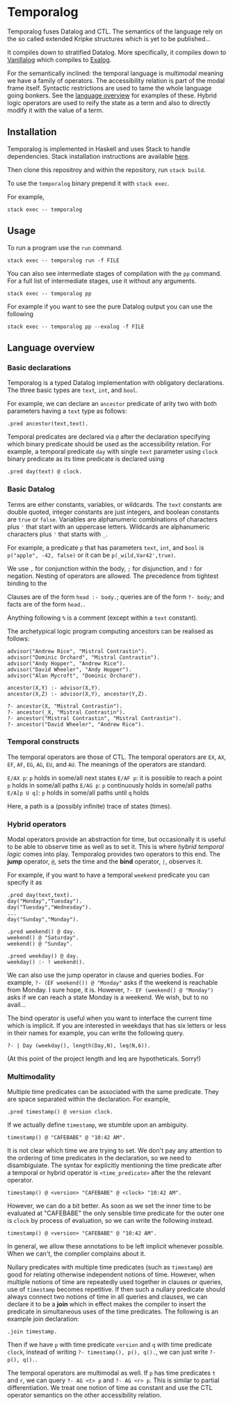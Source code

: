 # Temporalog

Temporalog fuses Datalog and CTL. The semantics of the language rely on the so
called extended Kripke structures which  is yet to be published...

It compiles down to stratified Datalog. More specifically, it compiles down to
[Vanillalog](https://github.com/madgen/vanillalog) which compiles to
[Exalog](https://github.com/madgen/exalog).

For the semantically inclined: the temporal language is multimodal meaning we
have a family of operators. The accessibility relation is part of the modal
frame itself. Syntactic restrictions are used to tame the whole language going
bonkers. See the [language overview](#language-overview) for examples of these.
Hybrid logic operators are used to reify the state as a term and also to
directly modify it with the value of a term.

## Installation

Temporalog is implemented in Haskell and uses Stack to handle dependencies.
Stack installation instructions are available
[here](https://docs.haskellstack.org/en/stable/README/).

Then clone this repositroy and within the repository, run `stack build`.

To use the `temporalog` binary prepend it with `stack exec`.

For example,

`stack exec -- temporalog`

## Usage

To run a program use the `run` command.

```
stack exec -- temporalog run -f FILE
```

You can also see intermediate stages of compilation with the `pp` command. For a
full list of intermediate stages, use it without any arguments.

```
stack exec -- temporalog pp

```

For example if you want to see the pure Datalog output you can use the following

```
stack exec -- temporalog pp --exalog -f FILE
```

## Language overview

### Basic declarations

Temporalog is a typed Datalog implementation with obligatory declarations. The
three basic types are `text`, `int`, and `bool`.

For example, we can declare an `ancestor` predicate of arity two with both
parameters having a `text` type as follows:

```
.pred ancestor(text,text).
```

Temporal predicates are declared via `@` after the declaration specifying which
binary predicate should be used as the accessibility relation. For example, a
temporal predicate `day` with single `text` parameter using `clock` binary
predicate as its time predicate is declared using

```
.pred day(text) @ clock.
```

### Basic Datalog

Terms are either constants, variables, or wildcards. The `text` constants are
double quoted, integer constants are just integers, and boolean constants are
`true` or `false`. Variables are alphanumeric combinations of characters plus
`'` that start with an uppercase letters. Wildcards are alphanumeric characters
plus `'` that starts with `_`.

For example, a predicate `p` that has parameters `text`, `int`, and `bool` is
`p("apple", -42, false)` or it can be `p(_wild,Var42',true)`.

We use `,` for conjunction within the body, `;` for disjunction, and `!` for
negation. Nesting of operators are allowed. The precedence from tightest binding
to the

Clauses are of the form `head :- body.`; queries are of the form `?- body`; and
facts are of the form `head.`.

Anything following `%` is a comment (except within a `text` constant).

The archetypical logic program computing ancestors can be realised as follows:

```
advisor("Andrew Rice", "Mistral Contrastin").
advisor("Dominic Orchard", "Mistral Contrastin").
advisor("Andy Hopper", "Andrew Rice").
advisor("David Wheeler", "Andy Hopper").
advisor("Alan Mycroft", "Dominic Orchard").

ancestor(X,Y) :- advisor(X,Y).
ancestor(X,Z) :- advisor(X,Y), ancestor(Y,Z).

?- ancestor(X, "Mistral Contrastin").
?- ancestor(_X, "Mistral Contrastin").
?- ancestor("Mistral Contrastin", "Mistral Contrastin").
?- ancestor("David Wheeler", "Andrew Rice").
```

### Temporal constructs

The temporal operators are those of CTL. The temporal operators are `EX`, `AX`,
`EF`, `AF`, `EG`, `AG`, `EU`, and `AU`. The meanings of the operators are
standard.

`E/AX p`: `p` holds in some/all next states
`E/AF p`: it is possible to reach a point `p` holds in some/all paths
`E/AG p`: `p` continuously holds in some/all paths
`E/A[p U q]`: `p` holds in some/all paths until `q` holds

Here, a path is a (possibly infinite) trace of states (times).

### Hybrid operators

Modal operators provide an abstraction for time, but occasionally it is useful
to be able to observe time as well as to set it. This is where _hybrid temporal
logic_ comes into play. Temporalog provides two operators to this end. The
**jump** operator, `@`, sets the time and the **bind** operator, `|`, observes
it.

For example, if you want to have a temporal `weekend` predicate you can specify
it as

```
.pred day(text,text).
day("Monday","Tuesday").
day("Tuesday","Wednesday").
...
day("Sunday","Monday").

.pred weekend() @ day.
weekend() @ "Saturday".
weekend() @ "Sunday".

.preed weekday() @ day.
weekday() :- ! weekend().
```

We can also use the jump operator in clause and queries bodies. For example, `?-
(EF weekend()) @ "Monday"` asks if the weekend is reachable from Monday. I sure
hope, it is. However, `?- EF (weekend() @ "Monday")` asks if we can reach a
state Monday is a weekend. We wish, but to no avail...

The bind operator is useful when you want to interface the current time which is
implicit. If you are interested in weekdays that has six letters or less in
their names for example, you can write the following query.

```
?- | Day (weekday(), length(Day,N), leq(N,6)).
```

(At this point of the project length and leq are hypotheticals. Sorry!)

### Multimodality

Multiple time predicates can be associated with the same predicate. They are
space separated within the declaration. For example,

```
.pred timestamp() @ version clock.
```

If we actually define `timestamp`, we stumble upon an ambiguity.

```
timestamp() @ "CAFEBABE" @ "10:42 AM".
```

It is not clear which time we are trying to set. We don't pay any attention to
the ordering of time predicates in the declaration, so we need to disambiguiate.
The syntax for explicitly mentioning the time predicate after a temporal or
hybrid operator is `<time_predicate>` after the the relevant operator.

```
timestamp() @ <version> "CAFEBABE" @ <clock> "10:42 AM".
```

However, we can do a bit better. As soon as we set the inner time to be
evaluated at "CAFEBABE" the only sensible time predicate for the outer one is
`clock` by process of evaluation, so we can write the following instead.

```
timestamp() @ <version> "CAFEBABE" @ "10:42 AM".
```

In general, we allow these annotations to be left implicit whenever possible.
When we can't, the compiler complains about it.

Nullary predicates with multiple time predicates (such as `timestamp`) are good
for relating otherwise independent notions of time. However, when multiple
notions of time are repeatedly used together in clauses or queries, use of
`timestamp` becomes repetitive. If then such a nullary predicate should always
connect two notions of time in all queries and clauses, we can declare it to
be a **join** which in effect makes the compiler to insert the predicate in
simultaneous uses of the time predicates. The following is an example join
declaration:

```
.join timestamp.
```

Then if we have `p` with time predicate `version` and `q` with time predicate
`clock`, instead of writing `?- timestamp(), p(), q().`, we can just write `?-
p(), q().`.

The temporal operators are multimodal as well. If `p` has time predicates `t`
and `r`, we can query `?- AG <t> p` and `?- AG <r> p`. This is similar to
partial differentiation. We treat one notion of time as constant and use the CTL
operator semantics on the other accessibility relation.

